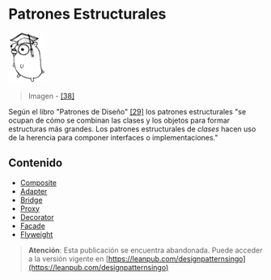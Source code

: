 # Patrones Estructurales

![](../../../.gitbook/assets/doc.png)

> Imagen - [\[38\]](../../../recursos.md)

Según el libro "Patrones de Diseño" [\[29\]](../../../recursos.md) los patrones estructurales "se ocupan de cómo se combinan las clases y los objetos para formar estructuras más grandes. Los patrones estructurales de _clases_ hacen uso de la herencia para componer interfaces o implementaciones."

## Contenido

* [Composite](composite.md)
* [Adapter](adapter.md)
* [Bridge](bridge.md)
* [Proxy](proxy.md)
* [Decorator](decorator.md)
* [Facade](facade.md)
* [Flyweight](flyweight.md)



> **Atención**: Esta publicación se encuentra abandonada. Puede acceder a la versión vigente en [https://leanpub.com/designpatternsingo](https://leanpub.com/designpatternsingo)

